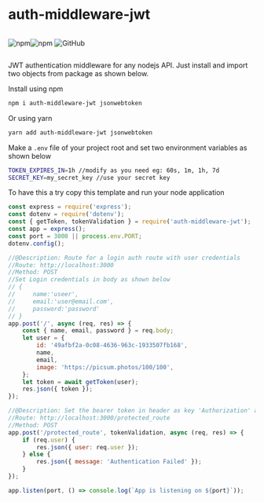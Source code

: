 # auth-middleware-jwt

<div style="display:flex;justify-content:start;">

![npm](https://img.shields.io/npm/v/auth-middleware-jwt)

![npm](https://img.shields.io/npm/dw/auth-middleware-jwt)
![GitHub](https://img.shields.io/github/license/Sazzad-Anwar/auth-middleware-jwt)

</div>

JWT authentication middleware for any nodejs API. Just install and import two objects from package as shown below.

Install using npm

```sh
npm i auth-middleware-jwt jsonwebtoken
```

Or using yarn

```sh
yarn add auth-middleware-jwt jsonwebtoken
```

Make a `.env` file of your project root and set two environment variables as shown below

```sh
TOKEN_EXPIRES_IN=1h //modify as you need eg: 60s, 1m, 1h, 7d
SECRET_KEY=my_secret_key //use your secret key
```

To have this a try copy this template and run your node application

```js
const express = require('express');
const dotenv = require('dotenv');
const { getToken, tokenValidation } = require('auth-middleware-jwt');
const app = express();
const port = 3000 || process.env.PORT;
dotenv.config();

//@Description: Route for a login auth route with user credentials
//Route: http://localhost:3000
//Method: POST
//Set Login credentials in body as shown below
// {
//     name:'useer',
//     email:'user@email.com',
//     password:'password'
// }
app.post('/', async (req, res) => {
    const { name, email, password } = req.body;
    let user = {
        id: '49afbf2a-0c08-4636-963c-1933507fb168',
        name,
        email,
        image: 'https://picsum.photos/100/100',
    };
    let token = await getToken(user);
    res.json({ token });
});

//@Description: Set the bearer token in header as key 'Authorization' and value 'Bearer <the token will be given after login>'
//Route: http://localhost:3000/protected_route
//Method: POST
app.post('/protected_route', tokenValidation, async (req, res) => {
    if (req.user) {
        res.json({ user: req.user });
    } else {
        res.json({ message: 'Authentication Failed' });
    }
});

app.listen(port, () => console.log(`App is listening on ${port}`));
```
